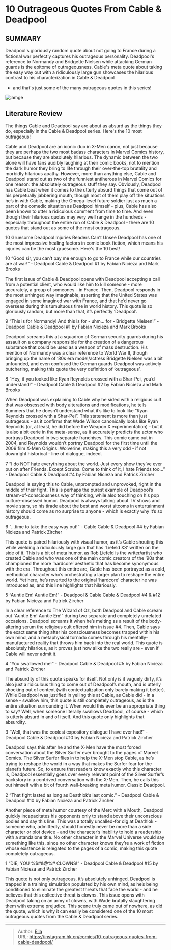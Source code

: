 # 10 Outrageous Quotes From Cable &amp; Deadpool


## SUMMARY 


 Deadpool&#39;s gloriously random quote about not going to France during a fictional war perfectly captures his outrageous personality. 
 Deadpool&#39;s reference to Normandy and Bridgette Nielsen while attacking German guards is the epitome of outrageousness. 
 Cable&#39;s meta quote about taking the easy way out with a ridiculously large gun showcases the hilarious contrast to his characterization in 
Cable &amp; Deadpool
 - and that&#39;s just some of the many outrageous quotes in this series! 

![iamge](https://static1.srcdn.com/wordpress/wp-content/uploads/2023/12/10-dp-quotes.jpg)

## Literature Review

The things Cable and Deadpool say are about as absurd as the things they do, especially in the Cable &amp; Deadpool series. Here&#39;s the 10 most outrageous!




Cable and Deadpool are an iconic duo in X-Men canon, not just because they are perhaps the two most badass characters in Marvel Comics history, but because they are absolutely hilarious. The dynamic between the two alone will have fans audibly laughing at their comic books, not to mention the dark humor they bring to life through their over-the-top brutality and morbidly hilarious apathy.
However, more than anything else, Cable and Deadpool stand out as two of the funniest antiheroes in Marvel Comics for one reason: the absolutely outrageous stuff they say. Obviously, Deadpool has Cable beat when it comes to the utterly absurd things that come out of his perpetually jabbering mouth, though most of them play off the situations he’s in with Cable, making the Omega-level future soldier just as much a part of the comedic situation as Deadpool himself - plus, Cable has also been known to utter a ridiculous comment from time to time. And even though their hilarious quotes may very well range in the hundreds - especially throughout the entire run of Cable &amp; Deadpool - there are 10 quotes that stand out as some of the most outrageous.
            
 
 10 Gruesome Deadpool Injuries Readers Can’t Unsee 
Deadpool has one of the most impressive healing factors in comic book fiction, which means his injuries can be the most gruesome. Here&#39;s the 10 best! 












 








 10  “Good sir, you can’t pay me enough to go to France while our countries are at war!” - Deadpool 
Cable &amp; Deadpool #1 by Fabian Nicieza and Mark Brooks
        

The first issue of Cable &amp; Deadpool opens with Deadpool accepting a call from a potential client, who would like him to kill someone - more accurately, a group of someones - in France. Then, Deadpool responds in the most unhinged way imaginable, asserting that the United States was engaged in some imagined war with France, and that he’d never go overseas during this tumultuous time in world history.
This quote is so gloriously random, but more than that, it’s perfectly ‘Deadpool’.





 9  “This is for Normandy! And this is for - uhm… for - Bridgette Nielsen!” - Deadpool 
Cable &amp; Deadpool #1 by Fabian Nicieza and Mark Brooks
        

Deadpool screams this at a squadron of German security guards during his assault on a company responsible for the creation of a dangerous substance that could be used as a weapon of mass destruction.
His mention of Normandy was a clear reference to World War II, though bringing up the name of ‘80s era model/actress Bridgette Nielsen was a bit unfounded, and even confused the German guards Deadpool was actively butchering, making this quote the very definition of ‘outrageous’.





 8  “Hey, if you looked like Ryan Reynolds crossed with a Shar-Pei, you’d understand!” - Deadpool 
Cable &amp; Deadpool #2 by Fabian Nicieza and Mark Brooks
        

When Deadpool was explaining to Cable why he sided with a religious cult that was obsessed with body alterations and modifications, he tells Summers that he doesn’t understand what it’s like to look like “Ryan Reynolds crossed with a Shar-Pei”. This statement is more than just outrageous - as it confirms that Wade Wilson canonically looks like Ryan Reynolds (or, at least, he did before the Weapon X experimentation) - but it is also a bit eerie in the meta-sense, as it accurately predicts the actor who portrays Deadpool in two separate franchises.
This comic came out in 2004, and Reynolds wouldn’t portray Deadpool for the first time until the 2009 film X-Men Origins: Wolverine, making this a very odd - if not downright historical - line of dialogue, indeed.





 7  “I do NOT hate everything about the world. Just every show they’ve ever put on after Friends. Except Scrubs. Come to think of it, I hate Friends too…” - Deadpool 
Cable &amp; Deadpool #4 by Fabian Nicieza and Patrick Zircher
        

Deadpool is saying this to Cable, unprompted and unprovoked, right in the middle of their fight. This is perhaps the purest example of Deadpool’s stream-of-consciousness way of thinking, while also touching on his pop culture-obsessed humor.
Deadpool is always talking about TV shows and movie stars, so his tirade about the best and worst sitcoms in entertainment history should come as no surprise to anyone - which is exactly why it’s so outrageous.





 6  “...time to take the easy way out!” - Cable 
Cable &amp; Deadpool #4 by Fabian Nicieza and Patrick Zircher
        

This quote is paired hilariously with visual humor, as it’s Cable shouting this while wielding a ridiculously large gun that has ‘Liefeld XS’ written on the side of it. This is a bit of meta humor, as Rob Liefeld is the writer/artist who created Cable and who was one of the main comic creators of the ‘90s that championed the more ‘hardcore’ aesthetic that has become synonymous with the era.
Throughout this entire arc, Cable has been portrayed as a cold, methodical character who’s orchestrating a larger plan to reshape the entire world. Yet here, he’s reverted to the original ‘hardcore’ character he was introduced as, and this line highlights that hilariously.





 5  “Auntie Em! Auntie Em!” - Deadpool &amp; Cable 
Cable &amp; Deadpool #4 &amp; #12 by Fabian Nicieza and Patrick Zircher
        

In a clear reference to The Wizard of Oz, both Deadpool and Cable scream out “Auntie Em! Auntie Em!” during two separate and completely unrelated occasions. Deadpool screams it when he’s melting as a result of the body-altering serum the religious cult offered him in issue #4. Then, Cable says the exact same thing after his consciousness becomes trapped within his own mind, and a metaphysical tornado comes through his mentally-manufactured reality that throws him back into the real world.
This quote is absolutely hilarious, as it proves just how alike the two really are - even if Cable will never admit it.





 4  “You swallowed me!” - Deadpool 
Cable &amp; Deadpool #5 by Fabian Nicieza and Patrick Zircher
        

The absurdity of this quote speaks for itself. Not only is it vaguely dirty, it’s also just a ridiculous thing to come out of Deadpool’s mouth, and is utterly shocking out of context (with contextualization only barely making it better). While Deadpool was justified in yelling this at Cable, as Cable did - in a sense - swallow him, this quote is still completely outrageous, as is the entire situation surrounding it.
When would this ever be an appropriate thing to say? Well, when someone literally swallows Deadpool, of course - which is utterly absurd in and of itself. And this quote only highlights that absurdity.





 3  “Well, that was the coolest expository dialogue I have ever had!” - Deadpool 
Cable &amp; Deadpool #10 by Fabian Nicieza and Patrick Zircher
        

Deadpool says this after he and the X-Men have the most forced conversation about the Silver Surfer ever brought to the pages of Marvel Comics. The Silver Surfer flies in to help the X-Men stop Cable, as he’s trying to reshape the world in a way that makes the Surfer fear for the planet’s future. So, to ensure that readers know exactly who this character is, Deadpool essentially goes over every relevant point of the Silver Surfer’s backstory in a contrived conversation with the X-Men.
Then, he calls this out himself with a bit of fourth wall-breaking meta humor. Classic Deadpool.





 2  “That fight lasted as long as Deathlok’s last comic.” - Deadpool 
Cable &amp; Deadpool #10 by Fabian Nicieza and Patrick Zircher
        

Another piece of meta humor courtesy of the Merc with a Mouth, Deadpool quickly incapacitates his opponents only to stand above their unconscious bodies and say this line. This was a totally uncalled-for dig at Deathlok - someone who, admittedly, should honestly never be more than a side character or plot device - and the character’s inability to hold a readership with a standalone title.
No other character in the Marvel Universe would say something like this, since no other character knows they’re a work of fiction whose existence is relegated to the pages of a comic, making this quote completely outrageous.





 1  “DIE, YOU %$#&amp;@%# CLOWNS!” - Deadpool 
Cable &amp; Deadpool #15 by Fabian Nicieza and Patrick Zircher
        

This quote is not only outrageous, it’s absolutely unhinged. Deadpool is trapped in a training simulation populated by his own mind, as he’s being conditioned to eliminate the greatest threats that face the world - and he believes that this collective threat is clowns. This issue opens with Deadpool taking on an army of clowns, with Wade brutally slaughtering them with extreme prejudice.
This scene truly came out of nowhere, as did the quote, which is why it can easily be considered one of the 10 most outrageous quotes from the Cable &amp; Deadpool series.

---

> Author: [Ella](https://instagram.hk.cn/)  
> URL: https://instagram.hk.cn/comics/10-outrageous-quotes-from-cable-deadpool/  

